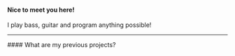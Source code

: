 #### Nice to meet you here!

I play bass, guitar and program anything possible!


<hr>
#### What are my previous projects?